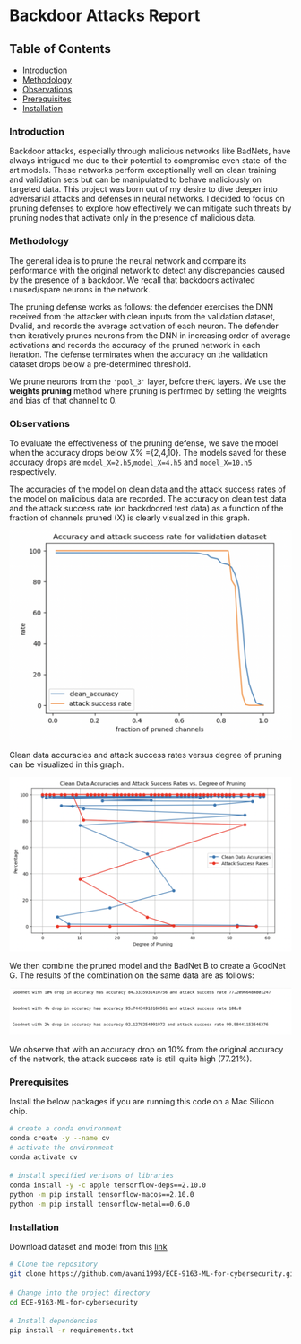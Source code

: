 # Backdoor Attacks Report

## Table of Contents
- [Introduction](#Introduction)
- [Methodology](#Methodology)
- [Observations](#Observations)
- [Prerequisites](#prerequisites)
- [Installation](#installation)

### Introduction
Backdoor attacks, especially through malicious networks like BadNets, have always intrigued me due to their potential to compromise even state-of-the-art models. These networks perform exceptionally well on clean training and validation sets but can be manipulated to behave maliciously on targeted data. This project was born out of my desire to dive deeper into adversarial attacks and defenses in neural networks. I decided to focus on pruning defenses to explore how effectively we can mitigate such threats by pruning nodes that activate only in the presence of malicious data. 

### Methodology
The general idea is to prune the neural network and compare its performance with the original network to detect any discrepancies caused by the presence of a backdoor. We recall that backdoors activated unused/spare neurons in the network.

The pruning defense works as follows: the defender exercises the DNN received from the attacker with clean inputs from the validation dataset, Dvalid, and records the average activation of each neuron. The defender then iteratively prunes neurons from the DNN in increasing order of average activations and records the accuracy of the pruned network in each iteration. The defense terminates when the accuracy on the validation dataset drops below a pre-determined threshold.

We prune neurons from the ```'pool_3'``` layer, before the```FC``` layers. We use the **weights pruning** method where pruning is perfrmed by setting the weights and bias of that channel to 0. 

### Observations
To evaluate the effectiveness of the pruning defense, we save the model when the accuracy drops below X% ={2,4,10}. The models saved for these accuracy drops are ```model_X=2.h5```,```model_X=4.h5``` and ```model_X=10.h5``` respectively. 

The accuracies of the model on clean data and the attack success rates of the model on malicious data are recorded. The  accuracy on clean test data and the attack success rate (on backdoored test data) as a function of the fraction of channels pruned (X) is clearly visualized in this graph. 

![image](./graph1.png)

Clean data accuracies and attack success rates versus degree of pruning can be visualized in this graph. 

![image](./graph2.png)

We then combine the pruned model and the BadNet B to create a GoodNet G. The results of the combination on the same data are as follows:

![image](./table1.png)

We observe that with an accuracy drop on 10% from the original accuracy of the network, the attack success rate is still quite high (77.21%). 

### Prerequisites
Install the below packages if you are running this code on a Mac Silicon chip.
```bash
# create a conda environment
conda create -y --name cv
# activate the environment
conda activate cv

# install specified verisons of libraries
conda install -y -c apple tensorflow-deps==2.10.0
python -m pip install tensorflow-macos==2.10.0
python -m pip install tensorflow-metal==0.6.0
```
### Installation
Download dataset and model from this [link](https://github.com/csaw-hackml/CSAW-HackML-2020/tree/master/lab3) 

```bash
# Clone the repository
git clone https://github.com/avani1998/ECE-9163-ML-for-cybersecurity.git

# Change into the project directory
cd ECE-9163-ML-for-cybersecurity

# Install dependencies
pip install -r requirements.txt
